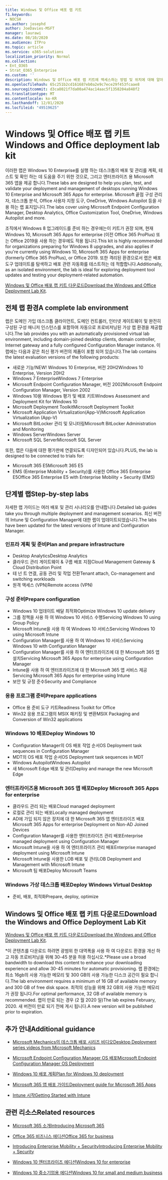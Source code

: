```yaml
---
title: Windows 및 Office 배포 랩 키트
f1.keywords:
- NOCSH
ms.author: josephd
author: JoeDavies-MSFT
manager: laurawi
ms.date: 08/10/2020
ms.audience: ITPro
ms.topic: article
ms.service: o365-solutions
localization_priority: Normal
ms.collection:
- Ent_O365
- Strat_O365_Enterprise
ms.custom: ''
description: Windows 및 Office 배포 랩 키트에 액세스하는 방법 및 위치에 대해 알아보세요.
ms.openlocfilehash: 65c251b2cd161687eb0a2e9c7ece29f453fcaae8
ms.sourcegitcommit: d3ca8021f7da00a474ac14aac5f1358204a848f2
ms.translationtype: MT
ms.contentlocale: ko-KR
ms.lasthandoff: 12/01/2020
ms.locfileid: "49519625"
---
```

# <a name="windows-and-office-deployment-lab-kit"></a><span data-ttu-id="38453-103">Windows 및 Office 배포 랩 키트</span><span class="sxs-lookup"><span data-stu-id="38453-103">Windows and Office deployment lab kit</span></span>

<span data-ttu-id="38453-104">이러한 랩은 Windows 10 Enterprise를 실행 하는 데스크톱의 배포 및 관리를 계획, 테스트 및 확인 하는 데 도움을 주기 위한 것으로, 그리고 엔터프라이즈 용 Microsoft 365 앱을 제공 합니다.</span><span class="sxs-lookup"><span data-stu-id="38453-104">These labs are designed to help you plan, test, and validate your deployment and management of desktops running Windows 10 Enterprise and Microsoft 365 Apps for enterprise.</span></span> <span data-ttu-id="38453-105">Microsoft 끝점 구성 관리자, 데스크톱 분석, Office 사용자 지정 도구, OneDrive, Windows Autopilot 등을 사용 하는 랩 표지입니다.</span><span class="sxs-lookup"><span data-stu-id="38453-105">The labs cover using Microsoft Endpoint Configuration Manager, Desktop Analytics, Office Customization Tool, OneDrive, Windows Autopilot and more.</span></span>

<span data-ttu-id="38453-106">조직에서 Windows 8 업그레이드를 준비 하는 경우에는이 키트가 권장 되며, 현재 Windows 10, Microsoft 365 Apps for enterprise (이전 Office 365 ProPlus) 또는 Office 2019을 사용 하는 경우에도 적용 됩니다.</span><span class="sxs-lookup"><span data-stu-id="38453-106">This kit is highly recommended for organizations preparing for Windows 8 upgrades, and also applies if you're currently using Windows 10, Microsoft 365 Apps for enterprise (formerly Office 365 ProPlus), or Office 2019.</span></span> <span data-ttu-id="38453-107">또한 격리된 환경으로서 랩은 배포 도구 업데이트를 탐색하고 배포 관련 자동화를 테스트하는 데 적합합니다.</span><span class="sxs-lookup"><span data-stu-id="38453-107">Additionally, as an isolated environment, the lab is ideal for exploring deployment tool updates and testing your deployment-related automation.</span></span>

<span data-ttu-id="38453-108">[Windows 및 Office 배포 랩 키트 다운로드](https://www.microsoft.com/evalcenter/evaluate-lab-kit)</span><span class="sxs-lookup"><span data-stu-id="38453-108">[Download the Windows and Office Deployment Lab Kit](https://www.microsoft.com/evalcenter/evaluate-lab-kit).</span></span>

## <a name="a-complete-lab-environment"></a><span data-ttu-id="38453-109">전체 랩 환경</span><span class="sxs-lookup"><span data-stu-id="38453-109">A complete lab environment</span></span>

<span data-ttu-id="38453-110">랩은 도메인 가입 데스크톱 클라이언트, 도메인 컨트롤러, 인터넷 게이트웨이 및 완전히 구성된 구성 매니저 인스턴스를 포함하여 자동으로 프로비저닝된 가상 랩 환경을 제공합니다.</span><span class="sxs-lookup"><span data-stu-id="38453-110">The lab provides you with an automatically provisioned virtual lab environment, including domain-joined desktop clients, domain controller, Internet gateway and a fully configured Configuration Manager instance.</span></span> <span data-ttu-id="38453-111">이 랩에는 다음과 같은 최신 평가 버전의 제품이 포함 되어 있습니다.</span><span class="sxs-lookup"><span data-stu-id="38453-111">The lab contains the latest evaluation versions of the following products:</span></span>

  - <span data-ttu-id="38453-112">새로운 기능!</span><span class="sxs-lookup"><span data-stu-id="38453-112">NEW!</span></span> <span data-ttu-id="38453-113">Windows 10 Enterprise, 버전 20H2</span><span class="sxs-lookup"><span data-stu-id="38453-113">Windows 10 Enterprise, Version 20H2</span></span>
  - <span data-ttu-id="38453-114">Windows 7 Enterprise</span><span class="sxs-lookup"><span data-stu-id="38453-114">Windows 7 Enterprise</span></span>
  - <span data-ttu-id="38453-115">Microsoft Endpoint Configuration Manager, 버전 2002</span><span class="sxs-lookup"><span data-stu-id="38453-115">Microsoft Endpoint Configuration Manager, Version 2002</span></span>
  - <span data-ttu-id="38453-116">Windows 10용 Windows 평가 및 배포 키트</span><span class="sxs-lookup"><span data-stu-id="38453-116">Windows Assessment and Deployment Kit for Windows 10</span></span>
  - <span data-ttu-id="38453-117">Microsoft Deployment Toolkit</span><span class="sxs-lookup"><span data-stu-id="38453-117">Microsoft Deployment Toolkit</span></span>
  - <span data-ttu-id="38453-118">Microsoft Application Virtualization(App-V)</span><span class="sxs-lookup"><span data-stu-id="38453-118">Microsoft Application Virtualization (App-V)</span></span>
  - <span data-ttu-id="38453-119">Microsoft BitLocker 관리 및 모니터링</span><span class="sxs-lookup"><span data-stu-id="38453-119">Microsoft BitLocker Administration and Monitoring</span></span> 
  - <span data-ttu-id="38453-120">Windows Server</span><span class="sxs-lookup"><span data-stu-id="38453-120">Windows Server</span></span> 
  - <span data-ttu-id="38453-121">Microsoft SQL Server</span><span class="sxs-lookup"><span data-stu-id="38453-121">Microsoft SQL Server</span></span> 

<span data-ttu-id="38453-122">또한, 랩은 다음에 대한 평가판에 연결되도록 디자인되어 있습니다.</span><span class="sxs-lookup"><span data-stu-id="38453-122">PLUS, the lab is designed to be connected to trials for:</span></span> 

  - <span data-ttu-id="38453-123">Microsoft 365 E5</span><span class="sxs-lookup"><span data-stu-id="38453-123">Microsoft 365 E5</span></span>
  - <span data-ttu-id="38453-124">EMS (Enterprise Mobility + Security)를 사용한 Office 365 Enterprise E5</span><span class="sxs-lookup"><span data-stu-id="38453-124">Office 365 Enterprise E5 with Enterprise Mobility + Security (EMS)</span></span>

## <a name="step-by-step-labs"></a><span data-ttu-id="38453-125">단계별 랩</span><span class="sxs-lookup"><span data-stu-id="38453-125">Step-by-step labs</span></span>

<span data-ttu-id="38453-126">자세한 랩 가이드는 여러 배포 및 관리 시나리오를 안내합니다.</span><span class="sxs-lookup"><span data-stu-id="38453-126">Detailed lab guides take you through multiple deployment and management scenarios.</span></span> <span data-ttu-id="38453-127">최신 버전의 Intune 및 Configuration Manager에 대한 랩이 업데이트되었습니다.</span><span class="sxs-lookup"><span data-stu-id="38453-127">The labs have been updated for the latest versions of Intune and Configuration Manager.</span></span> 

### <a name="plan-and-prepare-infrastructure"></a><span data-ttu-id="38453-128">인프라 계획 및 준비</span><span class="sxs-lookup"><span data-stu-id="38453-128">Plan and prepare infrastructure</span></span> 
- <span data-ttu-id="38453-129">Desktop Analytics</span><span class="sxs-lookup"><span data-stu-id="38453-129">Desktop Analytics</span></span> 
- <span data-ttu-id="38453-130">클라우드 관리 게이트웨이 & 구름 배포 지점</span><span class="sxs-lookup"><span data-stu-id="38453-130">Cloud Management Gateway & Cloud Distribution Point</span></span> 
- <span data-ttu-id="38453-131">테 넌 트 연결, 공동 관리 및 작업 전환</span><span class="sxs-lookup"><span data-stu-id="38453-131">Tenant attach, Co-management and switching workloads</span></span>  
- <span data-ttu-id="38453-132">원격 액세스 (VPN)</span><span class="sxs-lookup"><span data-stu-id="38453-132">Remote access (VPN)</span></span> 

### <a name="prepare-configuration"></a><span data-ttu-id="38453-133">구성 준비</span><span class="sxs-lookup"><span data-stu-id="38453-133">Prepare configuration</span></span>   
- <span data-ttu-id="38453-134">Windows 10 업데이트 배달 최적화</span><span class="sxs-lookup"><span data-stu-id="38453-134">Optimize Windows 10 update delivery</span></span>   
- <span data-ttu-id="38453-135">그룹 정책을 사용 하 여 Windows 10 서비스 수행</span><span class="sxs-lookup"><span data-stu-id="38453-135">Servicing Windows 10 using Group Policy</span></span>
- <span data-ttu-id="38453-136">Microsoft Intune을 사용 하 여 Windows 10 서비스</span><span class="sxs-lookup"><span data-stu-id="38453-136">Servicing Windows 10 using Microsoft Intune</span></span>   
- <span data-ttu-id="38453-137">Configuration Manager를 사용 하 여 Windows 10 서비스</span><span class="sxs-lookup"><span data-stu-id="38453-137">Servicing Windows 10 with Configuration Manager</span></span>   
- <span data-ttu-id="38453-138">Configuration Manager를 사용 하 여 엔터프라이즈에 대 한 Microsoft 365 앱 설치</span><span class="sxs-lookup"><span data-stu-id="38453-138">Servicing Microsoft 365 Apps for enterprise using Configuration Manager</span></span>   
- <span data-ttu-id="38453-139">Intune을 사용 하 여 엔터프라이즈에 대 한 Microsoft 365 앱 서비스 제공</span><span class="sxs-lookup"><span data-stu-id="38453-139">Servicing Microsoft 365 Apps for enterprise using Intune</span></span>  
- <span data-ttu-id="38453-140">보안 및 규정 준수</span><span class="sxs-lookup"><span data-stu-id="38453-140">Security and Compliance</span></span>   

### <a name="prepare-applications"></a><span data-ttu-id="38453-141">응용 프로그램 준비</span><span class="sxs-lookup"><span data-stu-id="38453-141">Prepare applications</span></span>    
- <span data-ttu-id="38453-142">Office 용 준비 도구 키트</span><span class="sxs-lookup"><span data-stu-id="38453-142">Readiness Toolkit for Office</span></span>  
- <span data-ttu-id="38453-143">Win32 응용 프로그램의 MSIX 패키징 및 변환</span><span class="sxs-lookup"><span data-stu-id="38453-143">MSIX Packaging and Conversion of Win32 applications</span></span>   

### <a name="deploy-windows-10"></a><span data-ttu-id="38453-144">Windows 10 배포</span><span class="sxs-lookup"><span data-stu-id="38453-144">Deploy Windows 10</span></span>   
- <span data-ttu-id="38453-145">Configuration Manager의 OS 배포 작업 순서</span><span class="sxs-lookup"><span data-stu-id="38453-145">OS Deployment task sequences in Configuration Manager</span></span>
- <span data-ttu-id="38453-146">MDT의 OS 배포 작업 순서</span><span class="sxs-lookup"><span data-stu-id="38453-146">OS Deployment task sequences in MDT</span></span>   
- <span data-ttu-id="38453-147">Windows Autopilot</span><span class="sxs-lookup"><span data-stu-id="38453-147">Windows Autopilot</span></span>
- <span data-ttu-id="38453-148">새 Microsoft Edge 배포 및 관리</span><span class="sxs-lookup"><span data-stu-id="38453-148">Deploy and manage the new Microsoft Edge</span></span>  

### <a name="deploy-microsoft-365-apps-for-enterprise"></a><span data-ttu-id="38453-149">엔터프라이즈용 Microsoft 365 앱 배포</span><span class="sxs-lookup"><span data-stu-id="38453-149">Deploy Microsoft 365 Apps for enterprise</span></span>    
- <span data-ttu-id="38453-150">클라우드 관리 되는 배포</span><span class="sxs-lookup"><span data-stu-id="38453-150">Cloud managed deployment</span></span>  
- <span data-ttu-id="38453-151">로컬로 관리 되는 배포</span><span class="sxs-lookup"><span data-stu-id="38453-151">Locally managed deployment</span></span>    
- <span data-ttu-id="38453-152">AD에 가입 되지 않은 장치에 대 한 Microsoft 365 앱 엔터프라이즈 배포</span><span class="sxs-lookup"><span data-stu-id="38453-152">Microsoft 365 Apps for enterprise Deployment on Non-AD Joined Devices</span></span> 
- <span data-ttu-id="38453-153">Configuration Manager를 사용한 엔터프라이즈 관리 배포</span><span class="sxs-lookup"><span data-stu-id="38453-153">Enterprise managed deployment using Configuration Manager</span></span>
- <span data-ttu-id="38453-154">Microsoft Intune을 사용 하 여 엔터프라이즈 관리 배포</span><span class="sxs-lookup"><span data-stu-id="38453-154">Enterprise managed deployment using Microsoft Intune</span></span>  
- <span data-ttu-id="38453-155">Microsoft Intune을 사용한 LOB 배포 및 관리</span><span class="sxs-lookup"><span data-stu-id="38453-155">LOB Deployment and Management with Microsoft Intune</span></span>
- <span data-ttu-id="38453-156">Microsoft 팀 배포</span><span class="sxs-lookup"><span data-stu-id="38453-156">Deploy Microsoft Teams</span></span>

### <a name="deploy-windows-virtual-desktop"></a><span data-ttu-id="38453-157">Windows 가상 데스크톱 배포</span><span class="sxs-lookup"><span data-stu-id="38453-157">Deploy Windows Virtual Desktop</span></span>  
- <span data-ttu-id="38453-158">준비, 배포, 최적화</span><span class="sxs-lookup"><span data-stu-id="38453-158">Prepare, deploy, optimize</span></span>
 
## <a name="download-the-windows-and-office-deployment-lab-kit"></a><span data-ttu-id="38453-159">Windows 및 Office 배포 랩 키트 다운로드</span><span class="sxs-lookup"><span data-stu-id="38453-159">Download the Windows and Office Deployment Lab Kit</span></span>

<span data-ttu-id="38453-160">[Windows 및 Office 배포 랩 키트 다운로드](https://www.microsoft.com/evalcenter/evaluate-lab-kit)</span><span class="sxs-lookup"><span data-stu-id="38453-160">[Download the Windows and Office Deployment Lab Kit](https://www.microsoft.com/evalcenter/evaluate-lab-kit).</span></span>

<span data-ttu-id="38453-161">\*이 콘텐츠를 다운로드 하려면 광범위 한 대역폭을 사용 하 여 다운로드 환경을 개선 하 고 자동 프로비저닝을 위해 30-45 분을 허용 하십시오.</span><span class="sxs-lookup"><span data-stu-id="38453-161">\*Please use a broad bandwidth to download this content to enhance your downloading experience and allow 30-45 minutes for automatic provisioning.</span></span> <span data-ttu-id="38453-162">랩 환경에는 최소 16gb의 사용 가능한 메모리 및 300 GB의 사용 가능한 디스크 공간이 필요 합니다.</span><span class="sxs-lookup"><span data-stu-id="38453-162">The lab environment requires a minimum of 16 GB of available memory and 300 GB of free disk space.</span></span> <span data-ttu-id="38453-163">최적의 성능을 위해 32 GB의 사용 가능한 메모리가 권장 됩니다.</span><span class="sxs-lookup"><span data-stu-id="38453-163">For optimal performance, 32 GB of available memory is recommended.</span></span> <span data-ttu-id="38453-164">랩이 만료 되는 경우 (2 월 2020 일)</span><span class="sxs-lookup"><span data-stu-id="38453-164">The lab expires February, 2020.</span></span> <span data-ttu-id="38453-165">새 버전이 만료 되기 전에 게시 됩니다.</span><span class="sxs-lookup"><span data-stu-id="38453-165">A new version will be published prior to expiration.</span></span>

## <a name="additional-guidance"></a><span data-ttu-id="38453-166">추가 안내</span><span class="sxs-lookup"><span data-stu-id="38453-166">Additional guidance</span></span>

  - [<span data-ttu-id="38453-167">Microsoft Mechanics의 데스크톱 배포 시리즈 비디오</span><span class="sxs-lookup"><span data-stu-id="38453-167">Desktop Deployment series videos from Microsoft Mechanics</span></span>](https://www.aka.ms/watchhowtoshift)

  - [<span data-ttu-id="38453-168">Microsoft Endpoint Configuration Manager OS 배포</span><span class="sxs-lookup"><span data-stu-id="38453-168">Microsoft Endpoint Configuration Manager OS Deployment</span></span>](https://docs.microsoft.com/mem/configmgr/osd/understand/introduction-to-operating-system-deployment)

  - [<span data-ttu-id="38453-169"><span class="underline">Windows 10 배포 계획</span></span><span class="sxs-lookup"><span data-stu-id="38453-169"><span class="underline">Plan for Windows 10 deployment</span></span></span>](https://docs.microsoft.com/windows/deployment/planning/index)

  - [<span data-ttu-id="38453-170"><span class="underline">Microsoft 365 앱 배포 가이드</span></span><span class="sxs-lookup"><span data-stu-id="38453-170"><span class="underline">Deployment guide for Microsoft 365 Apps</span></span></span>](https://docs.microsoft.com/deployoffice/deployment-guide-microsoft-365-apps)

  - [<span data-ttu-id="38453-171"><span class="underline">Intune 시작</span></span><span class="sxs-lookup"><span data-stu-id="38453-171"><span class="underline">Getting Started with Intune</span></span></span>](https://docs.microsoft.com/intune/get-started-evaluation)

## <a name="related-resources"></a><span data-ttu-id="38453-172">관련 리소스</span><span class="sxs-lookup"><span data-stu-id="38453-172">Related resources</span></span>

  - [<span data-ttu-id="38453-173"><span class="underline">Microsoft 365 소개</span></span><span class="sxs-lookup"><span data-stu-id="38453-173"><span class="underline">Introducing Microsoft 365</span></span></span>](https://www.microsoft.com/microsoft-365/default.aspx)

  - [<span data-ttu-id="38453-174"><span class="underline">Office 365 비즈니스 에디션</span></span><span class="sxs-lookup"><span data-stu-id="38453-174"><span class="underline">Office 365 for business</span></span></span>](https://products.office.com/business/office)

  - [<span data-ttu-id="38453-175"><span class="underline">Introducing Enterprise Mobility + Security</span></span><span class="sxs-lookup"><span data-stu-id="38453-175"><span class="underline">Introducing Enterprise Mobility + Security</span></span></span>](https://www.microsoft.com/cloud-platform/enterprise-mobility-security)

  - [<span data-ttu-id="38453-176"><span class="underline">Windows 10 엔터프라이즈 에디션</span></span><span class="sxs-lookup"><span data-stu-id="38453-176"><span class="underline">Windows 10 for enterprise</span></span></span>](https://www.microsoft.com/WindowsForBusiness/windows-for-enterprise)

  - [<span data-ttu-id="38453-177"><span class="underline">Windows 10 중소기업용 에디션</span></span><span class="sxs-lookup"><span data-stu-id="38453-177"><span class="underline">Windows 10 for small and medium business</span></span></span>](https://www.microsoft.com/WindowsForBusiness/windows-for-small-business)

